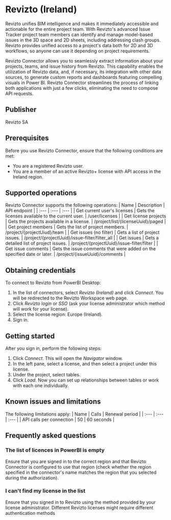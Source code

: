 # Revizto (Ireland)
Revizto unifies BIM intelligence and makes it immediately accessible and actionable for the entire project team. With Revizto's advanced Issue Tracker project team members can identify and manage model-based issues in the 3D space and 2D sheets, including addressing clash groups. Revizto provides unified access to a project's data both for 2D and 3D workflows, so anyone can use it depending on project requirements.

Revizto Connector allows you to seamlessly extract information about your projects, teams, and issue history from Revizto. This capability enables the utilization of Revizto data, and, if necessary, its integration with other data sources, to generate custom reports and dashboards featuring compelling visuals in Power BI. Revizto Connector streamlines the process of linking both applications with just a few clicks, eliminating the need to compose API requests.
## Publisher
Revizto SA
## Prerequisites
Before you use Revizto Connector, ensure that the following conditions are met:
* You are a registered Revizto user.
* You are a member of an active Revizto+ license with API access in the Ireland region.
## Supported operations
Revizto Connector supports the following operations:
| Name |  Description  | API endpoint |
| :--- | :--- | :--- |
| Get current user's licenses | Gets the licenses available to the current user. | /user/licenses |
| Get license projects | Gets the projects available in a license. | /project/list/{licenseUuid}/paged |
| Get project members | Gets the list of project members. | /project/{projectUiud}/team |
| Get issues (no filter) | Gets a list of project issues.  | /project/{projectUuid}/issue-filter/filter_all |
| Get issues | Gets a detailed list of project issues. | /project/{projectUuid}/issue-filter/filter |
| Get issue comments | Gets the issue comments that were added on the specified date or later. | /project/{issueUuid}/comments |
## Obtaining credentials
To connect to Revizto from PowerBI Desktop:
1. In the list of connectors, select *Revizto (Ireland)* and click *Connect*. You will be redirected to the Revizto Workspace web page.
1. Click *Revizto login* or *SSO* (ask your license administrator which method will work for your license).
1. Select the license region: Europe (Ireland).
1. Sign in.
## Getting started
After you sign in, perform the following steps:
1. Click *Connect*. This will open the *Navigator* window.
1. In the left pane, select a license, and then select a project under this license.
1. Under the project, select tables.
1. Click *Load*.
Now you can set up relationships between tables or work with each one individually.
## Known issues and limitations
The following limitations apply:
| Name | Calls | Renewal period |
| :--- | :--- | :--- |
| API calls per connection | 50 | 60 seconds |
## Frequently asked questions
### The list of licences in PowerBI is empty
Ensure that you are signed in to the correct region and that Revizto Connector is configured to use that region (check whether the region specified in the connector's name matches the region that you selected during the authorization).
### I can't find my license in the list
Ensure that you signed in to Revizto using the method provided by your license administrator. Different Revizto licenses might require different authentication methods
